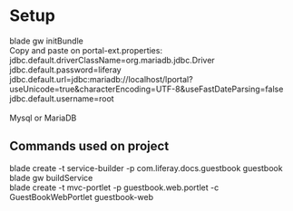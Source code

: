 # Setup
blade gw initBundle </br >
Copy and paste on portal-ext.properties: </br >
jdbc.default.driverClassName=org.mariadb.jdbc.Driver</br >
jdbc.default.password=liferay</br >
jdbc.default.url=jdbc:mariadb://localhost/lportal?useUnicode=true&characterEncoding=UTF-8&useFastDateParsing=false</br >
jdbc.default.username=root</br >
</br >
Mysql or MariaDB </br >

## Commands used on project
blade create -t service-builder -p com.liferay.docs.guestbook guestbook </br >
blade gw buildService </br>
blade create -t mvc-portlet -p guestbook.web.portlet -c GuestBookWebPortlet guestbook-web </br >

